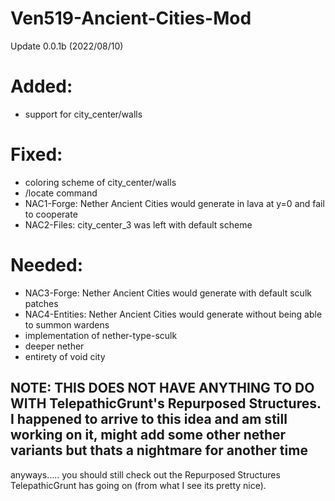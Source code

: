 
# Ven519-Ancient-Cities-Mod
Update 0.0.1b (2022/08/10) 
# Added: 
* support for city_center/walls
# Fixed: 
* coloring scheme of city_center/walls
* /locate command
* NAC1-Forge: Nether Ancient Cities would generate in lava at y=0 and fail to cooperate
* NAC2-Files: city_center_3 was left with default scheme
# Needed: 
* NAC3-Forge: Nether Ancient Cities would generate with default sculk patches
* NAC4-Entities: Nether Ancient Cities would generate without being able to summon wardens
* implementation of nether-type-sculk
* deeper nether
* entirety of void city
## NOTE: THIS DOES NOT HAVE ANYTHING TO DO WITH TelepathicGrunt's Repurposed Structures. I happened to arrive to this idea and am still working on it, might add some other nether variants but thats a nightmare for another time
anyways..... you should still check out the Repurposed Structures TelepathicGrunt has going on (from what I see its pretty nice). 
